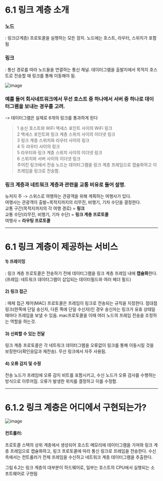 # 6.1 링크 계층 소개 

### 노드
: 링크(2계층) 프로토콜을 실행하는 모든 장치. 노드에는 호스트, 라우터, 스위치가 포함됨
### 링크
: 통신 경로를 따라 노드들을 연결하는 통신 채널. 데이터그램을 출발지에서 목적지 호스트로 전송할 때 링크를 통해 이동해야 됨. 

![image](https://github.com/user-attachments/assets/f0dd576e-49cb-44e9-b3d9-248298146fb4)
### 예를 들어 회사네트워크에서 무선 호스트 중 하나에서 서버 중 하나로 데이터그램을 보내는 경우를 고려.<br>
-> 데이터그램은 실제로 6개의 링크를 통과하게 된다<br>
> 1 송신 호스트와 WiFi 액세스 포인트 사이의 WiFi 링크<br>
2 액세스 포인트와 링크 계층 스위치 사이의 이더넷 링크<br>
3 링크 계층 스위치와 라우터 사이의 링크<br>
4 두 라우터 사이의 링크<br>
5 라우터와 링크 계층 스위치 사이의 이더넷 링크<br>
6 스위치와 서버 사이의 이더넷 링크<br>
> 주어진 링크에서 전송 노드는 데이터그램을 링크 계층 프레임으로 캡슐화하고 이 프레임을 링크로 전송함. 

### 링크 계층과 네트워크 계층과 관련을 교통 비유로 들어 설명.<br>
뉴저지 주 -> 스위스로 여행하는 관광객을 위해 계획하는 여행사가 있다.<br>
여행사는 관광객이 출발~목적지까지의 리무진, 비행기, 기차 수단을 결정한다.<br>
교통 구간(목적지까지의 각 여행 경로) = **링크** <br>
교통 수단(리무진, 비행기, 기차 수단) = **링크 계층 프로토콜**<br>
여행사 = **라우팅 프로토콜** <br>

---

# 6.1 링크 계층이 제공하는 서비스

#### 1) 프레이밍
: 링크 계층 프로토콜은 전송하기 전에 데이터그램을 링크 계층 프레임 내에 **캡슐화**한다. (프레임: 네트워크 데이터그램이 삽입되는 데이터필드와 여러 헤더 필드)

#### 2) 링크 접근
: 매체 접근 제어(MAC) 프로토콜은 프레임이 링크로 전송되는 규칙을 지정한다. 점대점링크(한쪽에 단일 송신자, 다른 쪽에 단일 수신자)인 경우 송신자는 링크가 유휴 상태일때마다 프레임을 보낼 수 있음. mac프로토콜을 이때 여러 노드의 프레임 전송을 조정하는 역할을 하는것. 

#### 3) 신뢰할 수 있는 전달
링크 계층 프로토콜은 각 네트워크 데이터그램을 오류없이 링크를 통해 이동시킬 것을 보장한다(확인응답과 재전송). 무선 링크에서 자주 사용됨. 

#### 4) 오류 감지 및 수정
전송 노드가 프레임에 오류 감지 비트를 포함시키고, 수신 노드가 오류 검사를 수행하는 방식으로 이루어짐. 오류가 발생한 위치를 결정하고 이를 수정함. 

---

# 6.1.2 링크 계층은 어디에서 구현되는가?

![image](https://github.com/user-attachments/assets/41d16f57-63e5-4303-95db-79580d8502f6)

#### 컨트롤러: 
프로토콜 스택의 상위 계층에서 생성되어 호스트 메모리에 데이터그램을 가져와 링크 계층 프레임으로 캡슐화하고, 링크 프로토콜에 따라 통신 링크로 프레임을 전송한다. 
수신측에서는 컨트롤러가 전체 프레임을 수신하고 네트워크 계층 데이터그램을 추출한다.

그림 6.2는 링크 계층의 대부분이 하드웨어로, 일부는 호스트의 CPU에서 실행되는 소프트웨어로 구현됨





